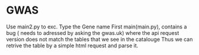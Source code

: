 # GWAS
Use main2.py to exc. Type the Gene name
First main(main.py), contains a bug ( needs to adressed by asking the gwas.uk) where the api request version does not match the tables that we see in the catalouge
Thus we can retrive the table by a simple html request and parse it.
